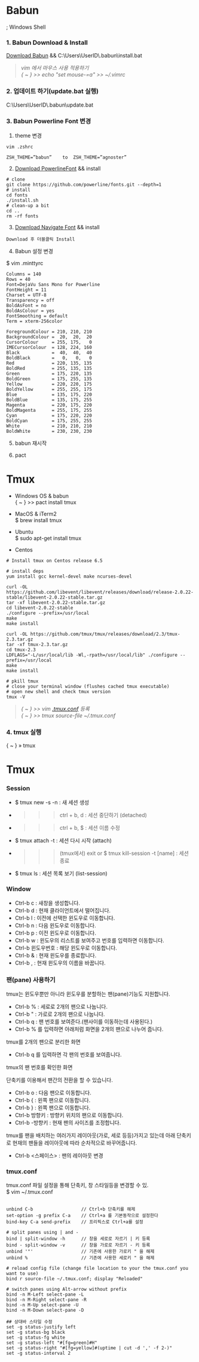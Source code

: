 
# Babun  
; Windows Shell

### 1. Babun Download & Install  
[Download Babun](http://babun.github.io/)  &&  C:\Users\UserID\\.babun\install.bat    
> _vim 에서 마우스 사용 적용하기_  
_{ ~ }  >> echo "set mouse-=a" >> ~/.vimrc_  

 
 
### 2. 업데이트 하기(update.bat 실행)    
C:\Users\UserID\\.babun\update.bat  
  

### 3. Babun Powerline Font 변경
1) theme 변경

```
vim .zshrc

ZSH_THEME=”babun”    to  ZSH_THEME=”agnoster”  

```

2) [Download PowerlineFont](https://github.com/powerline/fonts) && install
```
# clone
git clone https://github.com/powerline/fonts.git --depth=1
# install
cd fonts
./install.sh
# clean-up a bit
cd ..
rm -rf fonts
```

3) [Download Navigate Font](https://github.com/powerline/fonts/blob/master/DejaVuSansMono/DejaVu%20Sans%20Mono%20for%20Powerline.ttf) && install
```
Download 후 더블클릭 Install
```

4) Babun 설정 변경  

$ vim .minttyrc  

```
Columns = 140
Rows = 40
Font=DejaVu Sans Mono for Powerline
FontHeight = 11
Charset = UTF-8
Transparency = off
BoldAsFont = no
BoldAsColour = yes
FontSmoothing = default
Term = xterm-256color

ForegroundColour = 210, 210, 210
BackgroundColour =  20,  20,  20
CursorColour     = 255, 175,   0
IMECursorColour  = 128, 224, 160
Black            =  40,  40,  40
BoldBlack        =   0,   0,   0
Red              = 220, 135, 135
BoldRed          = 255, 135, 135
Green            = 175, 220, 135
BoldGreen        = 175, 255, 135
Yellow           = 220, 220, 175
BoldYellow       = 255, 255, 175
Blue             = 135, 175, 220
BoldBlue         = 135, 175, 255
Magenta          = 220, 175, 220
BoldMagenta      = 255, 175, 255
Cyan             = 175, 220, 220
BoldCyan         = 175, 255, 255
White            = 210, 210, 210
BoldWhite        = 230, 230, 230
````

5) babun 재시작

6) pact

# Tmux 

* Windows OS & babun  
{ ~ }  >> pact install tmux  
  
* MacOS & iTerm2  
$ brew install tmux  
  
* Ubuntu  
$ sudo apt-get install tmux  

* Centos
```centos
# Install tmux on Centos release 6.5

# install deps
yum install gcc kernel-devel make ncurses-devel

curl -OL https://github.com/libevent/libevent/releases/download/release-2.0.22-stable/libevent-2.0.22-stable.tar.gz
tar -xf libevent-2.0.22-stable.tar.gz
cd libevent-2.0.22-stable
./configure --prefix=/usr/local
make
make install

curl -OL https://github.com/tmux/tmux/releases/download/2.3/tmux-2.3.tar.gz
tar -xf tmux-2.3.tar.gz
cd tmux-2.3
LDFLAGS="-L/usr/local/lib -Wl,-rpath=/usr/local/lib" ./configure --prefix=/usr/local
make
make install

# pkill tmux
# close your terminal window (flushes cached tmux executable)
# open new shell and check tmux version
tmux -V
```
  
> _{ ~ }  >> vim [.tmux.conf](https://gist.github.com/mousavian/11df288233502e30a09b) 등록_  
_{ ~ }  >> tmux source-file ~/.tmux.conf_  
  
### 4. tmux 실행
{ ~ }  » tmux  
  
  
# Tmux
### Session
* $ tmux new -s <session-name> -n <window-name> : 새 세션 생성
* >>> ctrl + b, d  : 세션 중단하기 (detached)
* >>> ctrl + b, $  : 세션 이름 수정
* $ tmux attach -t <session-number or session-name> : 세션 다시 시작 (attach)
* >>> (tmux에서) exit   or   $ tmux kill-session -t [name]  : 세션 종료
* $ tmux ls : 세션 목록 보기 (list-session)


### Window
* Ctrl-b c : 새창을 생성합니다.
* Ctrl-b d : 현재 클라이언트에서 떨어집니다.
* Ctrl-b l : 이전에 선택한 윈도우로 이동합니다.
* Ctrl-b n : 다음 윈도우로 이동합니다.
* Ctrl-b p : 이전 윈도우로 이동합니다.
* Ctrl-b w : 윈도우의 리스트를 보여주고 번호를 입력하면 이동합니다.
* Ctrl-b 윈도우번호 : 해당 윈도우로 이동합니다.
* Ctrl-b & : 현재 윈도우를 종료합니다.
* Ctrl-b , : 현재 윈도우의 이름을 바꿉니다.

### 팬(pane) 사용하기
tmux는 윈도우뿐만 아니라 윈도우를 분할하는 팬(pane)기능도 지원합니다.

* Ctrl-b % : 세로로 2개의 팬으로 나눕니다.
* Ctrl-b " : 가로로 2개의 팬으로 나눕니다.
* Ctrl-b q : 팬 번호를 보여준다.(팬사이를 이동하는데 사용된다.)
* Ctrl-b % 를 입력하면 아래처럼 화면을 2개의 팬으로 나누어 줍니다.

tmux를 2개의 팬으로 분리한 화면

* Ctrl-b q 를 입력하면 각 팬의 번호를 보여줍니다.

tmux의 팬 번호를 확인한 화면

단축키를 이용해서 팬간의 전환을 할 수 있습니다.

* Ctrl-b o : 다음 팬으로 이동합니다.
* Ctrl-b { : 왼쪽 팬으로 이동합니다.
* Ctrl-b } : 왼쪽 팬으로 이동합니다.
* Ctrl-b 방향키 : 방향키 위치의 팬으로 이동합니다.
* Ctrl-b <alt>-방향키 : 현재 팬의 사이즈를 조정합니다.

tmux를 팬을 배치하는 여러가지 레이아웃(가로, 세로 등등)가지고 있는데 아래 단축키로 현재의 팬들을 레이아웃에 따라 순차적으로 바꾸어줍니다.

* Ctrl-b <스페이스> : 팬의 레이아웃 변경


### tmux.conf
tmux.conf 파일 설정을 통해 단축키, 창 스타일등을 변경할 수 있.  
$ vim ~/.tmux.conf

```tmux

unbind C-b                  // Ctrl+b 단축키를 해제
set-option -g prefix C-a    // Ctrl+a 를 기본동작으로 설정한다
bind-key C-a send-prefix    // 프리픽스로 Ctrl+a를 설정

# split panes using | and -
bind | split-window -h      // 창을 세로로 자르기 | 키 등록
bind - split-window -v      // 창을 가로로 자르기 - 키 등록
unbind '"'                  // 기존에 사용한 가로키 " 을 해제
unbind %                    // 기존에 사용한 세로키 " 을 해제  

# reload config file (change file location to your the tmux.conf you want to use)
bind r source-file ~/.tmux.conf; display "Reloaded"

# switch panes using Alt-arrow without prefix
bind -n M-Left select-pane -L
bind -n M-Right select-pane -R
bind -n M-Up select-pane -U
bind -n M-Down select-pane -D

## 상대바 스타일 수정
set -g status-justify left
set -g status-bg black
set -g status-fg white
set -g status-left "#[fg=green]#H"
set -g status-right "#[fg=yellow]#(uptime | cut -d ',' -f 2-)"
set -g status-interval 2

```


